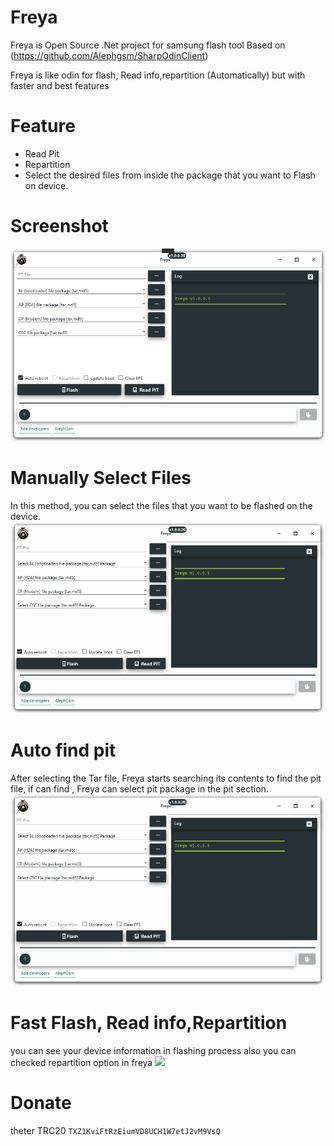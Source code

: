 # Freya
Freya is Open Source .Net project for samsung flash tool Based on (https://github.com/Alephgsm/SharpOdinClient)

Freya is like odin for flash, Read info,repartition (Automatically) but with faster and best features

# Feature
+ Read Pit
+ Repartition
+ Select the desired files from inside the package that you want to Flash on device.


# Screenshot
![](https://github.com/Alephgsm/Freya/blob/master/Freya/Assets/1.PNG)

# Manually Select Files
In this method, you can select the files that you want to be flashed on the device.
![](https://github.com/Alephgsm/Freya/blob/master/Freya/Assets/1.gif)

# Auto find pit
After selecting the Tar file, Freya starts searching its contents to find the pit file, if can find , Freya can select pit package in the pit section.
![](https://github.com/Alephgsm/Freya/blob/master/Freya/Assets/2.gif)

# Fast Flash, Read info,Repartition
you can see your device information in flashing process also you can checked repartition option in freya
![](https://github.com/Alephgsm/Freya/blob/master/Freya/Assets/3.gif)


# Donate 
theter TRC20 `TXZ1KviFtRzEiumVD8UCH1W7etJ2vM9VsQ`
